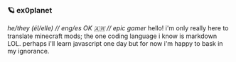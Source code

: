### 🪐 ex0planet
*he/they (él/elle) // eng/es OK 🇦🇷 // epic gamer*
hello! i'm only really here to translate minecraft mods; the one coding language i know is markdown LOL. perhaps i'll learn javascript one day but for now i'm happy to bask in my ignorance.
